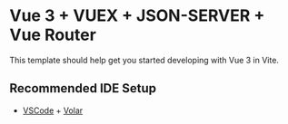 # Vue 3 + VUEX + JSON-SERVER + Vue Router

This template should help get you started developing with Vue 3 in Vite.
## Recommended IDE Setup

- [VSCode](https://code.visualstudio.com/) + [Volar](https://marketplace.visualstudio.com/items?itemName=johnsoncodehk.volar)
